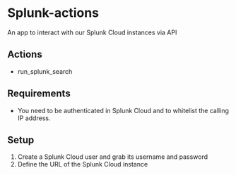 # Splunk-actions

An app to interact with our Splunk Cloud instances via API

## Actions

- run_splunk_search

## Requirements

- You need to be authenticated in Splunk Cloud and to whitelist the calling IP address.

## Setup

1. Create a Splunk Cloud user and grab its username and password
2. Define the URL of the Splunk Cloud instance
